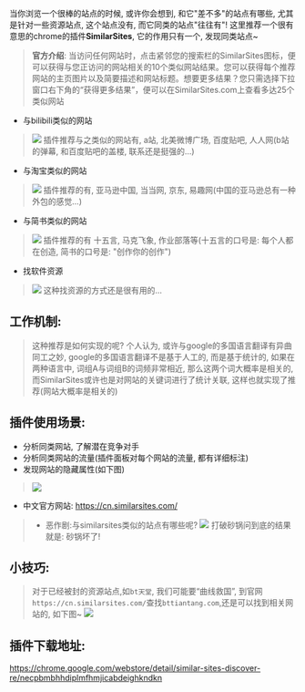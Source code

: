 当你浏览一个很棒的站点的时候, 或许你会想到, 和它"差不多"的站点有哪些, 尤其是针对一些资源站点, 这个站点没有, 而它同类的站点"往往有"!
这里推荐一个很有意思的chrome的插件**SimilarSites**, 它的作用只有一个, 发现同类站点~

> **官方介绍**: 当访问任何网站时，点击紧邻您的搜索栏的SimilarSites图标，便可以获得与您正访问的网站相关的10个类似网站结果。您可以获得每个推荐网站的主页图片以及简要描述和网站标题。想要更多结果？您只需选择下拉窗口右下角的“获得更多结果”，便可以在SimilarSites.com上查看多达25个类似网站

- 与bilibili类似的网站

> ![](https://upload-images.jianshu.io/upload_images/3203841-1dcc29e97f4f7bba.png?imageMogr2/auto-orient/strip%7CimageView2/2/w/1240)
 > 插件推荐与之类似的网站有, a站, 北美微博广场, 百度贴吧, 人人网(b站的弹幕, 和百度贴吧的盖楼, 联系还是挺强的...)
- 与淘宝类似的网站
> ![](https://upload-images.jianshu.io/upload_images/3203841-d7e5facd3fbbbe9f.png?imageMogr2/auto-orient/strip%7CimageView2/2/w/1240)
> 插件推荐的有, 亚马逊中国, 当当网, 京东, 易趣网(中国的亚马逊总有一种外包的感觉...)

- 与简书类似的网站
> ![](https://upload-images.jianshu.io/upload_images/3203841-8fbbdcaae031dd2f.png?imageMogr2/auto-orient/strip%7CimageView2/2/w/1240)
> 插件推荐的有 十五言, 马克飞象, 作业部落等(十五言的口号是: 每个人都在创造, 简书的口号是: "创作你的创作")

- 找软件资源
> ![](https://upload-images.jianshu.io/upload_images/3203841-b37bb9aa3613762b.png?imageMogr2/auto-orient/strip%7CimageView2/2/w/1240)
> 这种找资源的方式还是很有用的...

## 工作机制:
> 这种推荐是如何实现的呢? 个人认为, 或许与google的多国语言翻译有异曲同工之妙, google的多国语言翻译不是基于人工的, 而是基于统计的, 如果在两种语言中, 词组A与词组B的词频非常相近, 那么这两个词大概率是相关的, 而SimilarSites或许也是对网站的关键词进行了统计关联, 这样也就实现了推荐(网站大概率是相关的)

## 插件使用场景:
- 分析同类网站, 了解潜在竞争对手
- 分析同类网站的流量(插件面板对每个网站的流量, 都有详细标注)
- 发现网站的隐藏属性(如下图)
> ![](https://upload-images.jianshu.io/upload_images/3203841-ba57e36d45347a39.png?imageMogr2/auto-orient/strip%7CimageView2/2/w/1240)


- 中文官方网站: https://cn.similarsites.com/

> - 恶作剧:与similarsites类似的站点有哪些呢?
> ![](https://upload-images.jianshu.io/upload_images/3203841-60b972946e4483ed.png?imageMogr2/auto-orient/strip%7CimageView2/2/w/1240)
> 打破砂锅问到底的结果就是: 砂锅坏了!

## 小技巧:
> 对于已经被封的资源站点,如`bt天堂`, 我们可能要“曲线救国”, 到官网` https://cn.similarsites.com/`查找`bttiantang.com`,还是可以找到相关网站的, 如下图~
> ![](https://upload-images.jianshu.io/upload_images/3203841-f50f299c910e00cb.png?imageMogr2/auto-orient/strip%7CimageView2/2/w/1240)

## 插件下载地址: 
https://chrome.google.com/webstore/detail/similar-sites-discover-re/necpbmbhhdiplmfhmjicabdeighkndkn
